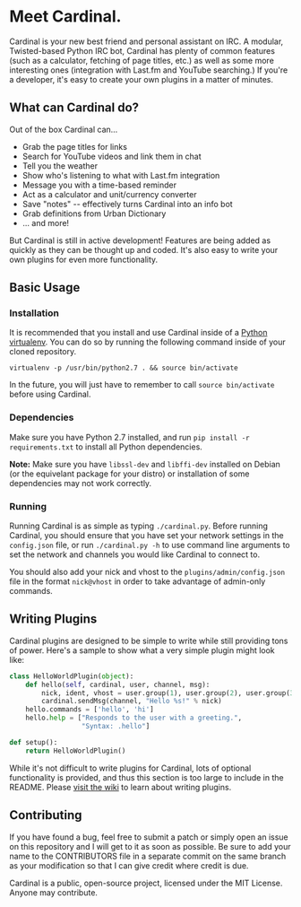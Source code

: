 # Meet Cardinal.
Cardinal is your new best friend and personal assistant on IRC. A modular, Twisted-based Python IRC bot, Cardinal has plenty of common features (such as a calculator, fetching of page titles, etc.) as well as some more interesting ones (integration with Last.fm and YouTube searching.) If you're a developer, it's easy to create your own plugins in a matter of minutes.

## What can Cardinal do?
Out of the box Cardinal can...

* Grab the page titles for links
* Search for YouTube videos and link them in chat
* Tell you the weather
* Show who's listening to what with Last.fm integration
* Message you with a time-based reminder
* Act as a calculator and unit/currency converter
* Save "notes" -- effectively turns Cardinal into an info bot
* Grab definitions from Urban Dictionary
* ... and more!

But Cardinal is still in active development! Features are being added as quickly as they can be thought up and coded. It's also easy to write your own plugins for even more functionality.

## Basic Usage
### Installation
It is recommended that you install and use Cardinal inside of a [Python virtualenv](http://docs.python-guide.org/en/latest/dev/virtualenvs/). You can do so by running the following command inside of your cloned repository.

`virtualenv -p /usr/bin/python2.7 . && source bin/activate`

In the future, you will just have to remember to call `source bin/activate` before using Cardinal.

### Dependencies
Make sure you have Python 2.7 installed, and run `pip install -r requirements.txt` to install all Python dependencies.

**Note:** Make sure you have `libssl-dev` and `libffi-dev` installed on Debian (or the equivelant package for your distro) or installation of some dependencies may not work correctly.

### Running
Running Cardinal is as simple as typing `./cardinal.py`. Before running Cardinal, you should ensure that you have set your network settings in the `config.json` file, or run `./cardinal.py -h` to use command line arguments to set the network and channels you would like Cardinal to connect to.

You should also add your nick and vhost to the `plugins/admin/config.json` file in the format `nick@vhost` in order to take advantage of admin-only commands.

## Writing Plugins
Cardinal plugins are designed to be simple to write while still providing tons of power. Here's a sample to show what a very simple plugin might look like:
```python
class HelloWorldPlugin(object):
    def hello(self, cardinal, user, channel, msg):
        nick, ident, vhost = user.group(1), user.group(2), user.group(3)
        cardinal.sendMsg(channel, "Hello %s!" % nick)
    hello.commands = ['hello', 'hi']
    hello.help = ["Responds to the user with a greeting.",
                  "Syntax: .hello"]

def setup():
    return HelloWorldPlugin()
```

While it's not difficult to write plugins for Cardinal, lots of optional functionality is provided, and thus this section is too large to include in the README. Please [visit the wiki](https://github.com/JohnMaguire/Cardinal/wiki/Writing-Plugins) to learn about writing plugins.

## Contributing
If you have found a bug, feel free to submit a patch or simply open an issue on this repository and I will get to it as soon as possible. Be sure to add your name to the CONTRIBUTORS file in a separate commit on the same branch as your modification so that I can give credit where credit is due.

Cardinal is a public, open-source project, licensed under the MIT License. Anyone may contribute.
